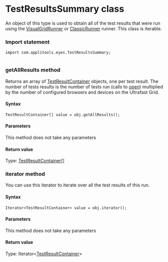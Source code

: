 # TestResultsSummary class
An object of this type is used to obtain all of the test results that were run using the [VisualGridRunner](./visualgridrunner) or [ClassicRunner](./classicrunner) runner.
This class is iterable. 
 ### Import statement 
``` 
import com.applitools.eyes.TestResultsSummary;
 
 ``` 
 
### getAllResults method
Returns an array of [TestResultContainer](./testresultcontainer) objects, one per test result.
The number of tests results is the number of tests run (calls to [open](./eyes#open-method)) multiplied by the number of configured browsers and devices on the Ultrafast Grid.

#### Syntax 
 ``` 
TestResultContainer[] value = obj.getAllResults();
 ``` 

 #### Parameters 
This method does not take any parameters 
 
 #### Return value 
Type: [TestResultContainer](./testresultcontainer)\[\] 
### iterator method
You can use this iterator to iterate over all the test results of this run.

#### Syntax 
 ``` 
Iterator<TestResultContainer> value = obj.iterator();
 ``` 

 #### Parameters 
This method does not take any parameters 
 
 #### Return value 
Type: Iterator<[TestResultContainer](./testresultcontainer)\>